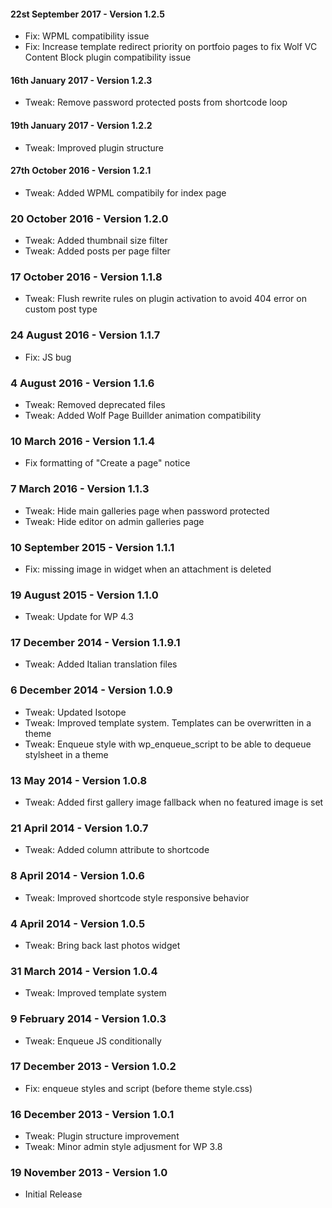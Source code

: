 #### 22st September 2017 - Version 1.2.5

* Fix: WPML compatibility issue
* Fix: Increase template redirect priority on portfoio pages to fix Wolf VC Content Block plugin compatibility issue

#### 16th January 2017 - Version 1.2.3

* Tweak: Remove password protected posts from shortcode loop

#### 19th January 2017 - Version 1.2.2

* Tweak: Improved plugin structure

#### 27th October 2016 - Version 1.2.1

* Tweak: Added WPML compatibily for index page

### 20 October 2016 - Version 1.2.0

* Tweak: Added thumbnail size filter
* Tweak: Added posts per page filter

### 17 October 2016 - Version 1.1.8

* Tweak: Flush rewrite rules on plugin activation to avoid 404 error on custom post type

### 24 August 2016 - Version 1.1.7

* Fix: JS bug

### 4 August 2016 - Version 1.1.6

* Tweak: Removed deprecated files
* Tweak: Added Wolf Page Buillder animation compatibility

### 10 March 2016 - Version 1.1.4

* Fix formatting of "Create a page" notice

### 7 March 2016 - Version 1.1.3

* Tweak: Hide main galleries page when password protected
* Tweak: Hide editor on admin galleries page

### 10 September 2015 - Version 1.1.1  

* Fix: missing image in widget when an attachment is deleted 

### 19 August 2015 - Version 1.1.0  

* Tweak: Update for WP 4.3 

### 17 December 2014 - Version 1.1.9.1 

* Tweak: Added Italian translation files

### 6 December 2014 - Version 1.0.9 

* Tweak: Updated Isotope
* Tweak:  Improved template system. Templates can be overwritten in a theme
* Tweak: Enqueue style with wp_enqueue_script to be able to dequeue stylsheet in a theme

### 13 May 2014 - Version 1.0.8  

* Tweak: Added first gallery image fallback when no featured image is set 

### 21 April 2014 - Version 1.0.7  

* Tweak: Added column attribute to shortcode 

### 8 April 2014 - Version 1.0.6  

* Tweak: Improved shortcode style responsive behavior
 
### 4 April 2014 - Version 1.0.5  

* Tweak: Bring back last photos widget
 
### 31 March 2014 - Version 1.0.4 

* Tweak: Improved template system
 
### 9 February 2014 - Version 1.0.3 

* Tweak: Enqueue JS conditionally
 
### 17 December 2013 - Version 1.0.2

* Fix: enqueue styles and script (before theme style.css)
 
### 16 December 2013 - Version 1.0.1 

* Tweak: Plugin structure improvement
* Tweak: Minor admin style adjusment for WP 3.8
 
### 19 November 2013 - Version 1.0 

* Initial Release 